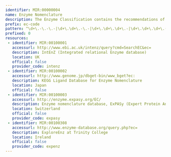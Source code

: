 ```yaml
---
identifier: MIR:00000004
name: Enzyme Nomenclature
description: The Enzyme Classification contains the recommendations of the Nomenclature Committee of the International Union of Biochemistry and Molecular Biology on the nomenclature and classification of enzyme-catalysed reactions.
prefix: ec-code
pattern: ^\d+\.-\.-\.-|\d+\.\d+\.-\.-|\d+\.\d+\.\d+\.-|\d+\.\d+\.\d+\.(n)?\d+$
prefixed: 0
resources:
 - identifier: MIR:00100001
   accessurl: http://www.ebi.ac.uk/intenz/query?cmd=SearchEC&ec=
   description: IntEnZ (Integrated relational Enzyme database)
   location: UK
   official: false
   provider_code: intenz
 - identifier: MIR:00100002
   accessurl: http://www.genome.jp/dbget-bin/www_bget?ec:
   description: KEGG Ligand Database for Enzyme Nomenclature
   location: Japan
   official: false
 - identifier: MIR:00100003
   accessurl: http://enzyme.expasy.org/EC/
   description: Enzyme nomenclature database, ExPASy (Expert Protein Analysis System)
   location: Switzerland
   official: false
   provider_code: expasy
 - identifier: MIR:00100308
   accessurl: http://www.enzyme-database.org/query.php?ec=
   description: ExploreEnz at Trinity College
   location: Ireland
   official: false
   provider_code: expenz
---
```


